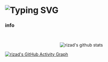 
 <h1> 
<img
     src="https://readme-typing-svg.herokuapp.com?color=36BCF7FF&size=45&height=80&lines=Молодший науковий співробітник з питань безпеки."
            alt="Typing SVG"/>  
<h3>info</h3>
<br>

<p align="center">
<img align="center" alt="rizad's github stats" src="https://github-readme-stats.anuraghazra1.vercel.app/api/top-langs/?username=riz4d&layout=compact&langs_count=10&hide=html,css&bg_color=30,000000,434343&title_color=fe428e&text_color=f1f1eb" />
</p>

[![rizad's GitHub Activity Graph](https://activity-graph.herokuapp.com/graph?username=riz4d&theme=tokyonight)](https://github.com/riz4d)

